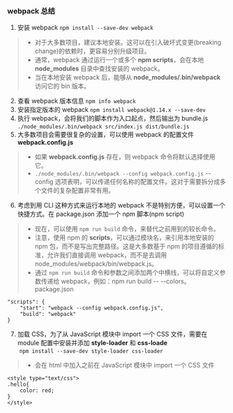 ### webpack 总结 <br>  
1. 安装 webpack   `npm install --save-dev webpack` <br>
> * 对于大多数项目，建议本地安装。这可以在引入破坏式变更(breaking change)的依赖时，更容易分别升级项目。 <br>
> * 通常，webpack 通过运行一个或多个 **npm scripts**，会在本地 **node_modules** 目录中查找安装的 webpack。 <br>
> * 当在本地安装 webpack 后，能够从 **node_modules/.bin/webpack** 访问它的 bin 版本。 <br>
2. 查看 webpack 版本信息 `npm info webpack` <br>
3. 安装指定版本的 webpack `npm install webpack@1.14.x --save-dev` <br>
4. 执行 webpack，会将我们的脚本作为入口起点，然后输出为 bundle.js `./node_modules/.bin/webpack src/index.js dist/bundle.js` <br>
5. 大多数项目会需要很复杂的设置，可以使用 webpack 的配置文件  **webpack.config.js** <br>
> * 如果 **webpack.config.js** 存在，则 webpack 命令将默认选择使用它。 <br>
> * `./node_modules/.bin/webpack --config webpack.config.js` --config 选项表明，可以传递任何名称的配置文件。这对于需要拆分成多个文件的复杂配置非常有用。 <br>
6. 考虑到用 CLI 这种方式来运行本地的 webpack 不是特别方便，可以设置一个快捷方式。在 package.json 添加一个 npm 脚本(npm script) <br>
> * 现在，可以使用 `npm run build` 命令，来替代之前用到的较长命令。 <br>
> * 注意，使用 npm 的 **scripts**，可以通过模块名，来引用本地安装的 npm 包，而不是写出完整路径。这是大多数基于 npm 的项目遵循的标准，允许我们直接调用 webpack，而不是去调用 node_modules/webpack/bin/webpack.js。 <br>
> * 通过 `npm run build` 命令和参数之间添加两个中横线，可以将自定义参数传递给 webpack，例如：npm run build -- --colors。 <br>
package.json <br>
```
"scripts": {
    "start": "webpack --config webpack.config.js",
    "build": "webpack"
}
```
7. 加载 CSS，为了从 JavaScript 模块中 import 一个 CSS 文件，需要在 module 配置中安装并添加 **style-loader** 和 **css-loade** <br>
&nbsp;`npm install --save-dev style-loader css-loader` <br>
> * 会在 html 中加入之前在 JavaScript 模块中 import 一个 CSS 文件 <br>
```
<style type="text/css">
.hello{
    color: red;
}
</style>
```